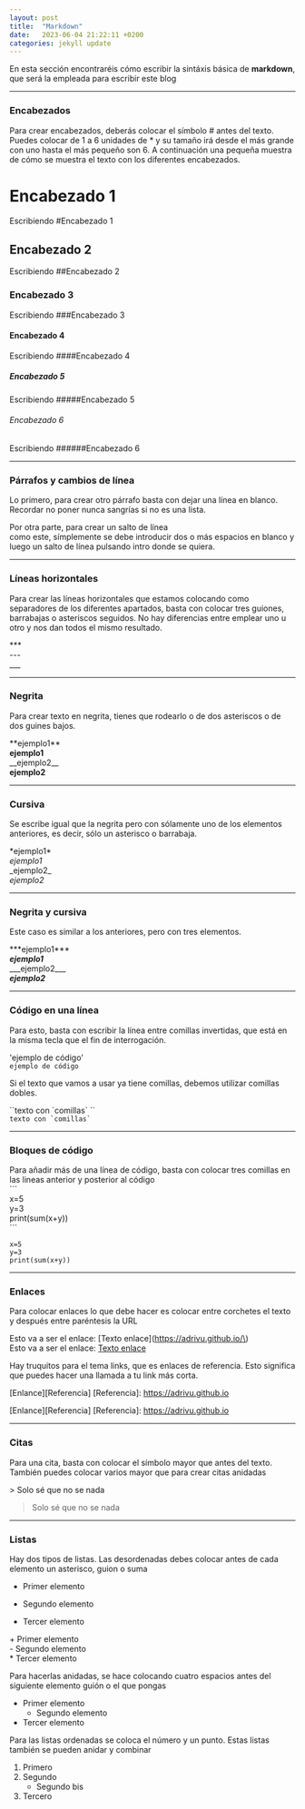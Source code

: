 ```yaml
---
layout: post
title:  "Markdown"
date:   2023-06-04 21:22:11 +0200
categories: jekyll update
---
```

En esta sección encontraréis cómo escribir la sintáxis básica de __markdown__, que será la empleada para escribir este blog

---
### Encabezados

Para crear encabezados, deberás colocar el símbolo \# antes del texto. Puedes colocar de 1 a 6 unidades de \* y su tamaño irá desde el más grande con uno hasta el más pequeño son 6. A continuación una pequeña muestra de cómo se muestra el texto con los diferentes encabezados.
# Encabezado 1
Escribiendo \#Encabezado 1
## Encabezado 2
Escribiendo \#\#Encabezado 2
### Encabezado 3
Escribiendo \#\#\#Encabezado 3
#### Encabezado 4
Escribiendo \#\#\#\#Encabezado 4
##### Encabezado 5
Escribiendo \#\#\#\#\#Encabezado 5
###### Encabezado 6
Escribiendo \#\#\#\#\#\#Encabezado 6

---
### Párrafos y cambios de línea

Lo primero, para crear otro párrafo basta con dejar una línea en blanco. Recordar no poner nunca sangrías si no es una lista.

Por otra parte, para crear un salto de línea  
como este, símplemente se debe introducir dos o más espacios en blanco y luego un salto de línea pulsando intro donde se quiera.

---
### Líneas horizontales

Para crear las líneas horizontales que estamos colocando como separadores de los diferentes apartados, basta con colocar tres guiones, barrabajas o asteriscos seguidos. No hay diferencias entre emplear uno u otro y nos dan todos el mismo resultado.

\*\*\*  
\-\-\-  
\_\_\_

---
### Negrita

Para crear texto en negrita, tienes que rodearlo o de dos asteriscos o de dos guines bajos.

\*\*ejemplo1\*\*  
**ejemplo1**  
\_\_ejemplo2\_\_  
__ejemplo2__  

---
### Cursiva
Se escribe igual que la negrita pero con sólamente uno de los elementos anteriores, es decir, sólo un asterisco o barrabaja.

\*ejemplo1\*  
*ejemplo1*  
\_ejemplo2\_  
_ejemplo2_  

---
### Negrita y cursiva

Este caso es similar a los anteriores, pero con tres elementos.

\*\*\*ejemplo1\*\*\*  
***ejemplo1***  
\_\_\_ejemplo2\_\_\_  
___ejemplo2___

---
### Código en una línea

Para esto, basta con escribir la línea entre comillas invertidas, que está en la misma tecla que el fin de interrogación.

\'ejemplo de código\'  
`ejemplo de código`

Si el texto que vamos a usar ya tiene comillas, debemos utilizar comillas dobles.

\`\`texto con \`comillas\` \`\`  
``texto con `comillas` ``

---
### Bloques de código

Para añadir más de una línea de código, basta con colocar tres comillas en las lineas anterior y posterior al código  
\`\`\`  
x=5  
y=3  
print(sum(x+y))  
\`\`\`  
```
x=5
y=3
print(sum(x+y))
```

---
### Enlaces

Para colocar enlaces lo que debe hacer es colocar entre corchetes el texto y después entre paréntesis la URL

Esto va a ser el enlace: \[Texto enlace\]\(https://adrivu.github.io/\)  
Esto va a ser el enlace: [Texto enlace](https://adrivu.github.io/)

Hay truquitos para el tema links, que es enlaces de referencia. Esto significa que puedes hacer una llamada a tu link más corta.

[Enlance][Referencia]
[Referencia]: https://adrivu.github.io

\[Enlance\]\[Referencia\]
\[Referencia\]: https://adrivu.github.io

---
### Citas

Para una cita, basta con colocar el símbolo mayor que antes del texto. También puedes colocar varios mayor que para crear citas anidadas

\> Solo sé que no se nada  
> Solo sé que no se nada

---
### Listas

Hay dos tipos de listas. Las desordenadas debes colocar antes de cada elemento un asterisco, guion o suma

+ Primer elemento
- Segundo elemento
* Tercer elemento

\+ Primer elemento  
\- Segundo elemento  
\* Tercer elemento  

Para hacerlas anidadas, se hace colocando cuatro espacios antes del siguiente elemento guión o el que pongas

+ Primer elemento
    + Segundo elemento
+ Tercer elemento

Para las listas ordenadas se coloca el número y un punto. Estas listas también se pueden anidar y  combinar

1. Primero
2. Segundo
    + Segundo bis
3. Tercero

